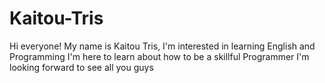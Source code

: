 # Kaitou-Tris
 
Hi everyone!
My name is Kaitou Tris, I'm interested in learning English and Programming 
I'm here to learn about how to be a skillful Programmer 
I'm looking forward to see all you guys
